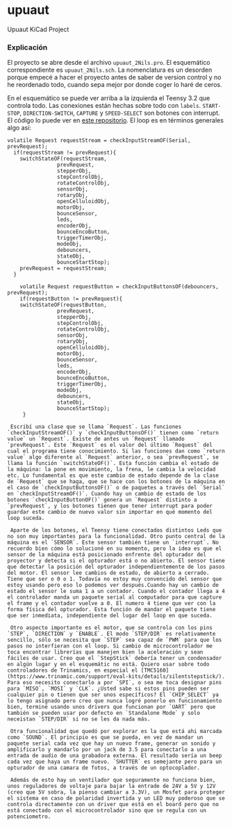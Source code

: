 # upuaut
Upuaut KiCad Project

### Explicación
El proyecto se abre desde el archivo `upuaut_2Nils.pro`. El esquemático correspondiente es `upuaut_2Nils.sch`. La nomenclatura es un desorden porque empecé a hacer el proyecto antes de saber de version control y no he reordenado todo, cuando sepa mejor por donde coger lo haré de ceros. 

En el esquemático se puede ver arriba a la izquierda el Teensy 3.2 que controla todo. Las conexiones están hechas sobre todo con `labels`. `START-STOP`, `DIRECTION-SWITCH`, `CAPTURE` y `SPEED-SELECT` son botones con interrupt. El código lo puede ver en [este repositorio](https://github.com/acastles91/Upu). El loop es en términos generales algo así:

```
volatile Request requestStream = checkInputStreamOF(Serial, prevRequest);
  if(requestStream != prevRequest){
    switchStateOF(requestStream,
                prevRequest, 
                stepperObj, 
                stepControlObj, 
                rotateControlObj, 
                sensorObj, 
                rotaryObj, 
                openCelluloidObj, 
                motorObj, 
                bounceSensor,
                leds,
                encoderObj,
                bounceEncoButton,
                triggerTimerObj,
                modeObj,
                debouncers,
                stateObj,
                bounceStartStop);
    prevRequest = requestStream;
  }

    volatile Request requestButton = checkInputButtonsOF(debouncers, prevRequest);
    if(requestButton != prevRequest){
    switchStateOF(requestButton,
                prevRequest,
                stepperObj, 
                stepControlObj, 
                rotateControlObj, 
                sensorObj, 
                rotaryObj, 
                openCelluloidObj, 
                motorObj, 
                bounceSensor,
                leds,
                encoderObj,
                bounceEncoButton,
                triggerTimerObj,
                modeObj,
                debouncers,
                stateObj,
                bounceStartStop);
     }
```
     Escribí una clase que se llama `Request`. Las funciones `checkInputStreamOF()` y `checkInputButtonsOF()` tienen como `return value` un `Request`. Existe de antes un `Request` llamado `prevRequest`. Este `Request` es el valor del último `Request` del cual el programa tiene conocimiento. Si las funciones dan como `return value` algo diferente al `Request` anterior, o sea `prevRequest`, se llama la función `switchStateOF()`. Esta función cambia el estado de la máquina: la pone en movimiento, la frena, le cambia la velocidad etc. Lo fundamental es que este cambio de estado depende de la clase de `Request` que se haga, que se hace con los botones de la máquina en el caso de `checkInputButtonsOF()` o de paquetes a través del `Serial` en `checkInputStreamOF()`. Cuando hay un cambio de estado de los botones `checkInputButtonOF()` genera un `Request` distinto a `prevRequest`, y los botones tienen que tener interrupt para poder guardar este cambio de nuevo valor sin importar en qué momento del loop suceda. 

     Aparte de los botones, el Teensy tiene conectados distintos Leds que no son muy importantes para la funcionalidad. Otro punto central de la máquina es el `SENSOR`. Este sensor también tiene un `interrupt`. No recuerdo bien cómo lo solucioné en su momento, pero la idea es que el sensor de la máquina está posicionado enfrente del opturador del proyector y detecta si el opturador está o no abierto. El sensor tiene que detectar la posición del opturador independientemente de los pasos del motor. El sensor lee cambios de estado, de abierto a cerrado. Tiene que ser o 0 o 1. Todavía no estoy muy convencido del sensor que estoy usando pero eso lo podemos ver después.Cuando hay un cambio de estado el sensor le suma 1 a un contador. Cuando el contador llega a 4 el controlador manda un paquete serial al computador para que capture el frame y el contador vuelve a 0. El numero 4 tiene que ver con la forma física del opturador. Esta función de mandar el paquete tiene que ser inmediata, independiente del lugar del loop en que suceda. 

     Otro aspecto importante es el motor, que se controla con los pins `STEP`, `DIRECTION` y `ENABLE`. El modo `STEP/DIR` es relativamente sencillo, sólo se necesita que `STEP` sea capaz de `PWM` para que los pasos no interfieran con el loop. Si cambio de microcontrolador me toca encontrar librerías que manejen bien la aceleración y sean fáciles de usar. Creo que el `StepStick` debería tener un condensador en algún lugar y en el esquemátic no está. Quiero usar sobre todo controladores de Trinamics, en especial el [TMC5160] (https://www.trinamic.com/support/eval-kits/details/silentstepstick/). Para eso necesito conectarlo a por `SPI`, o sea me toca designar pins para `MISO`, `MOSI` y `CLK`. ¿Usted sabe si estos pins pueden ser cualquier pin o tienen que ser unos específicos? El `CHIP_SELECT` ya lo tengo asignado pero creo que nunca logré ponerlo en funcionamiento bien, terminé usando unos drivers que funcionan por `UART` pero que también se pueden usar por defecto en `Standalone Mode` y solo neceistan `STEP/DIR` si no se les da nada más. 

     Otra funcionalidad que quedó por explorar es la que está ahi marcada como `SOUND`. El principio es que se pueda, en vez de mandar un paquete serial cada vez que hay un nuevo frame, generar un sonido y amplificarlo y mandarlo por un jack de 3.5 para conectarlo a una entrada de audio de una grabadora externa. El resultado sería un beep cada vez que haya un frame nuevo. `SHUTTER` es semejante pero para un opturador de una camara de fotos, a través de un optocoplador. 

     Además de esto hay un ventilador que seguramente no funciona bien, unos reguladores de voltaje para bajar la entrade de 24V a 5V y 12V (creo que 5V sobra, la pienso cambiar a 3.3V), un Mosfet para proteger el sistema en caso de polaridad invertida y un LED muy poderoso que se controla directamente con un driver que está en el board pero que no está conectado con el microcontrolador sino que se regula con un potenciometro.
